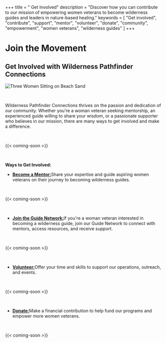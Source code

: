 +++
title = " Get Involved"
description = "Discover how you can contribute to our mission of empowering women veterans to become wilderness guides and leaders in nature-based healing."
keywords = [
  "Get involved",
  "contribute",
  "support",
  "mentor",
  "volunteer",
  "donate",
  "community",
  "empowerment",
  "women veterans",
  "wilderness guides"
]
+++
# Join the Movement

## Get Involved with Wilderness Pathfinder Connections

![Three Women Sitting on Beach Sand](/uploads/pexels-mora-varela-152664718-11857835.jpg "Photo by Mora Varela: https://www.pexels.com/photo/three-women-sitting-on-beach-sand-11857835/")

&nbsp;

Wilderness Pathfinder Connections thrives on the passion and dedication of our community. Whether you're a woman veteran seeking mentorship, an experienced guide willing to share your wisdom, or a passionate supporter who believes in our mission, there are many ways to get involved and make a difference.

&nbsp;

{{< coming-soon >}}

&nbsp;

**Ways to Get Involved:**

* [**Become a Mentor:**](https://wildpathfinder.org/get_involved/mentorship/ "Mentor page")Share your expertise and guide aspiring women veterans on their journey to becoming wilderness guides.

  &nbsp;

{{< coming-soon >}}

&nbsp;

* [**Join the Guide Network:**](https://wildpathfinder.org/get_involved/guide_network/ "Guide Network page")If you're a woman veteran interested in becoming a wilderness guide, join our Guide Network to connect with mentors, access resources, and receive support.

  &nbsp;

{{< coming-soon >}}

&nbsp;

* [**Volunteer:**](https://wildpathfinder.org/get_involved/volunteer/ "Volunteer page")Offer your time and skills to support our operations, outreach, and events.

  &nbsp;

{{< coming-soon >}}

&nbsp;

* [**Donate:**](https://wildpathfinder.org/donate/ "Donate page")Make a financial contribution to help fund our programs and empower more women veterans.

  &nbsp;

{{< coming-soon >}}

&nbsp;